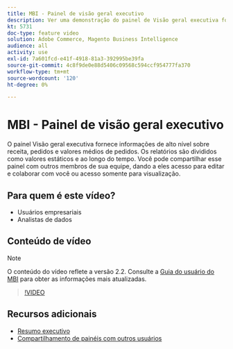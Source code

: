 ```yaml
---
title: MBI - Painel de visão geral executivo
description: Ver uma demonstração do painel de Visão geral executiva fornecido pela BI.
kt: 5731
doc-type: feature video
solution: Adobe Commerce, Magento Business Intelligence
audience: all
activity: use
exl-id: 7a601fcd-e41f-4918-81a3-392995be39fa
source-git-commit: 4c8f9de0e88d5406c09568c594ccf954777fa370
workflow-type: tm+mt
source-wordcount: '120'
ht-degree: 0%

---
```


# MBI - Painel de visão geral executivo

O painel Visão geral executiva fornece informações de alto nível sobre receita, pedidos e valores médios de pedidos. Os relatórios são divididos como valores estáticos e ao longo do tempo. Você pode compartilhar esse painel com outros membros de sua equipe, dando a eles acesso para editar e colaborar com você ou acesso somente para visualização.

## Para quem é este vídeo?

- Usuários empresariais
- Analistas de dados

## Conteúdo de vídeo

>[!NOTE]
>
>O conteúdo do vídeo reflete a versão 2.2. Consulte a [Guia do usuário do MBI](https://docs.magento.com/mbi/) para obter as informações mais atualizadas.

>[!VIDEO](https://video.tv.adobe.com/v/35986?quality=12&learn=on)

## Recursos adicionais

- [Resumo executivo](https://docs.magento.com/mbi/data-user/dashboards/dashboards-pro.html#executive-summary-guest-checkout-allowed)
- [Compartilhamento de painéis com outros usuários](https://docs.magento.com/mbi/data-user/dashboards/share-dashboard-with-users.html)
